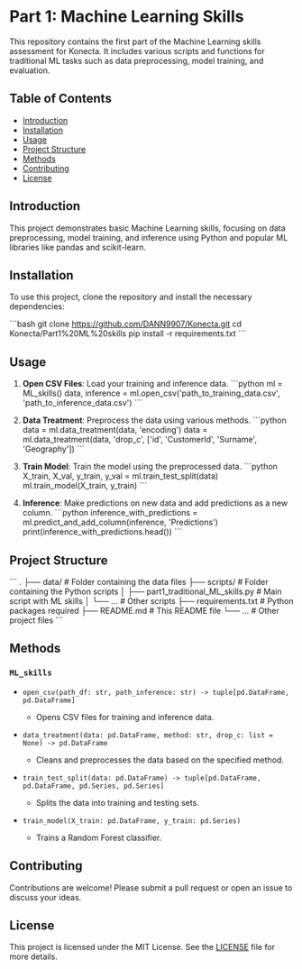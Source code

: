 
# Part 1: Machine Learning Skills

This repository contains the first part of the Machine Learning skills assessment for Konecta. It includes various scripts and functions for traditional ML tasks such as data preprocessing, model training, and evaluation.

## Table of Contents

- [Introduction](#introduction)
- [Installation](#installation)
- [Usage](#usage)
- [Project Structure](#project-structure)
- [Methods](#methods)
- [Contributing](#contributing)
- [License](#license)

## Introduction

This project demonstrates basic Machine Learning skills, focusing on data preprocessing, model training, and inference using Python and popular ML libraries like pandas and scikit-learn.

## Installation

To use this project, clone the repository and install the necessary dependencies:

\`\`\`bash
git clone https://github.com/DANN9907/Konecta.git
cd Konecta/Part1%20ML%20skills
pip install -r requirements.txt
\`\`\`

## Usage

1. **Open CSV Files**: Load your training and inference data.
   \`\`\`python
   ml = ML_skills()
   data, inference = ml.open_csv('path_to_training_data.csv', 'path_to_inference_data.csv')
   \`\`\`

2. **Data Treatment**: Preprocess the data using various methods.
   \`\`\`python
   data = ml.data_treatment(data, 'encoding')
   data = ml.data_treatment(data, 'drop_c', ['id', 'CustomerId', 'Surname', 'Geography'])
   \`\`\`

3. **Train Model**: Train the model using the preprocessed data.
   \`\`\`python
   X_train, X_val, y_train, y_val = ml.train_test_split(data)
   ml.train_model(X_train, y_train)
   \`\`\`

4. **Inference**: Make predictions on new data and add predictions as a new column.
   \`\`\`python
   inference_with_predictions = ml.predict_and_add_column(inference, 'Predictions')
   print(inference_with_predictions.head())
   \`\`\`

## Project Structure

\`\`\`
.
├── data/                    # Folder containing the data files
├── scripts/                 # Folder containing the Python scripts
│   ├── part1_traditional_ML_skills.py  # Main script with ML skills
│   └── ...                  # Other scripts
├── requirements.txt         # Python packages required
├── README.md                # This README file
└── ...                      # Other project files
\`\`\`

## Methods

### `ML_skills`

- `open_csv(path_df: str, path_inference: str) -> tuple[pd.DataFrame, pd.DataFrame]`
  - Opens CSV files for training and inference data.

- `data_treatment(data: pd.DataFrame, method: str, drop_c: list = None) -> pd.DataFrame`
  - Cleans and preprocesses the data based on the specified method.

- `train_test_split(data: pd.DataFrame) -> tuple[pd.DataFrame, pd.DataFrame, pd.Series, pd.Series]`
  - Splits the data into training and testing sets.

- `train_model(X_train: pd.DataFrame, y_train: pd.Series)`
  - Trains a Random Forest classifier.

## Contributing

Contributions are welcome! Please submit a pull request or open an issue to discuss your ideas.

## License

This project is licensed under the MIT License. See the [LICENSE](LICENSE) file for more details.
